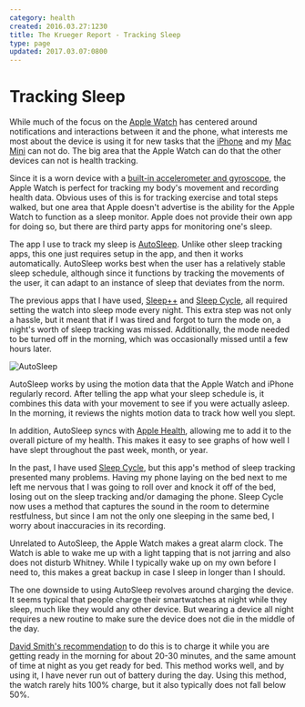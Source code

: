 ```yaml
---
category: health
created: 2016.03.27:1230
title: The Krueger Report - Tracking Sleep
type: page
updated: 2017.03.07:0800
---
```


# Tracking Sleep

While much of the focus on the [Apple Watch](https://www.apple.com/watch/) has centered around notifications and interactions between it and the phone, what interests me most about the device is using it for new tasks that the [iPhone](https://www.apple.com/iphone/) and my [Mac Mini](https://www.apple.com/mac-mini/) can not do. The big area that the Apple Watch can do that the other devices can not is health tracking.

Since it is a worn device with a [built-in accelerometer and gyroscope](https://www.apple.com/watch/health-and-fitness/), the Apple Watch is perfect for tracking my body's movement and recording health data. Obvious uses of this is for tracking exercise and total steps walked, but one area that Apple doesn't advertise is the ability for the Apple Watch to function as a sleep monitor. Apple does not provide their own app for doing so, but there are third party apps for monitoring one's sleep.

The app I use to track my sleep is [AutoSleep](http://autosleep.tantsissa.com). Unlike other sleep tracking apps, this one just requires setup in the app, and then it works automatically. AutoSleep works best when the user has a relatively stable sleep schedule, although since it functions by tracking the movements of the user, it can adapt to an instance of sleep that deviates from the norm.

The previous apps that I have used, [Sleep++](https://itunes.apple.com/us/app/sleep++/id1038440371) and [Sleep Cycle](http://www.sleepcycle.com), all required setting the watch into sleep mode every night. This extra step was not only a hassle, but it meant that if I was tired and forgot to turn the mode on, a night's worth of sleep tracking was missed. Additionally, the mode needed to be turned off in the morning, which was occasionally missed until a few hours later.

![AutoSleep](/images/tracking-sleep_autosleep.png)

AutoSleep works by using the motion data that the Apple Watch and iPhone regularly record. After telling the app what your sleep schedule is, it combines this data with your movement to see if you were actually asleep. In the morning, it reviews the nights motion data to track how well you slept.

In addition, AutoSleep syncs with [Apple Health](https://www.apple.com/ios/health/), allowing me to add it to the overall picture of my health. This makes it easy to see graphs of how well I have slept throughout the past week, month, or year.

In the past, I have used [Sleep Cycle](http://www.sleepcycle.com), but this app's method of sleep tracking presented many problems. Having my phone laying on the bed next to me left me nervous that I was going to roll over and knock it off of the bed, losing out on the sleep tracking and/or damaging the phone. Sleep Cycle now uses a method that captures the sound in the room to determine restfulness, but since I am not the only one sleeping in the same bed, I worry about inaccuracies in its recording.

Unrelated to AutoSleep, the Apple Watch makes a great alarm clock. The Watch is able to wake me up with a light tapping that is not jarring and also does not disturb Whitney. While I typically wake up on my own before I need to, this makes a great backup in case I sleep in longer than I should.

The one downside to using AutoSleep revolves around charging the device. It seems typical that people charge their smartwatches at night while they sleep, much like they would any other device. But wearing a device all night requires a new routine to make sure the device does not die in the middle of the day.

[David Smith's recommendation](https://david-smith.org/blog/2015/09/21/how-to-wear-your-apple-watch-24-slash-7/) to do this is to charge it while you are getting ready in the morning for about 20-30 minutes, and the same amount of time at night as you get ready for bed. This method works well, and by using it, I have never run out of battery during the day. Using this method, the watch rarely hits 100% charge, but it also typically does not fall below 50%.

